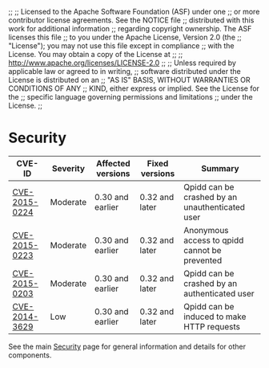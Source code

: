 ;;
;; Licensed to the Apache Software Foundation (ASF) under one
;; or more contributor license agreements.  See the NOTICE file
;; distributed with this work for additional information
;; regarding copyright ownership.  The ASF licenses this file
;; to you under the Apache License, Version 2.0 (the
;; "License"); you may not use this file except in compliance
;; with the License.  You may obtain a copy of the License at
;;
;;   http://www.apache.org/licenses/LICENSE-2.0
;;
;; Unless required by applicable law or agreed to in writing,
;; software distributed under the License is distributed on an
;; "AS IS" BASIS, WITHOUT WARRANTIES OR CONDITIONS OF ANY
;; KIND, either express or implied.  See the License for the
;; specific language governing permissions and limitations
;; under the License.
;;

# Security

| CVE-ID | Severity | Affected versions | Fixed versions | Summary |
| ------ | -------- | ----------------- | -------------- | ------- |
| [CVE-2015-0224](/cves/CVE-2015-0224.html) | Moderate | 0.30 and earlier | 0.32 and later | Qpidd can be crashed by an unauthenticated user |
| [CVE-2015-0223](/cves/CVE-2015-0223.html) | Moderate | 0.30 and earlier | 0.32 and later | Anonymous access to qpidd cannot be prevented |
| [CVE-2015-0203](/cves/CVE-2015-0203.html) | Moderate | 0.30 and earlier | 0.32 and later | Qpidd can be crashed by an authenticated user |
| [CVE-2014-3629](/cves/CVE-2014-3629.html) | Low | 0.30 and earlier | 0.32 and later | Qpidd can be induced to make HTTP requests |

See the main [Security](/security.html) page for general
information and details for other components.
